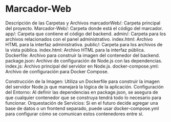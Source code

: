 # Marcador-Web

Descripción de las Carpetas y Archivos
marcadorWeb/: Carpeta principal del proyecto.
Marcador-Web/: Carpeta donde está el código del marcador.
app/: Carpeta que contiene el código del backend.
admin/: Carpeta para los archivos relacionados con el panel administrativo.
index.html: Archivo HTML para la interfaz administrativa.
public/: Carpeta para los archivos de la vista pública.
index.html: Archivo HTML para la interfaz pública.
Dockerfile: Archivo para construir la imagen del contenedor del backend.
package.json: Archivo de configuración de Node.js con las dependencias.
index.js: Archivo principal del servidor en Node.js.
docker-compose.yml: Archivo de configuración para Docker Compose.


Construcción de la Imagen: Utiliza un Dockerfile para construir la imagen del servidor Node.js que manejará la lógica de la aplicación.
Configuración del Entorno: Al definir las dependencias en package.json, se asegura de que cualquier contenedor que se construya tendrá todo lo necesario para funcionar.
Orquestación de Servicios: Si en el futuro decide agregar una base de datos o un frontend separado, puede usar docker-compose.yml para configurar cómo se comunican estos contenedores entre sí.